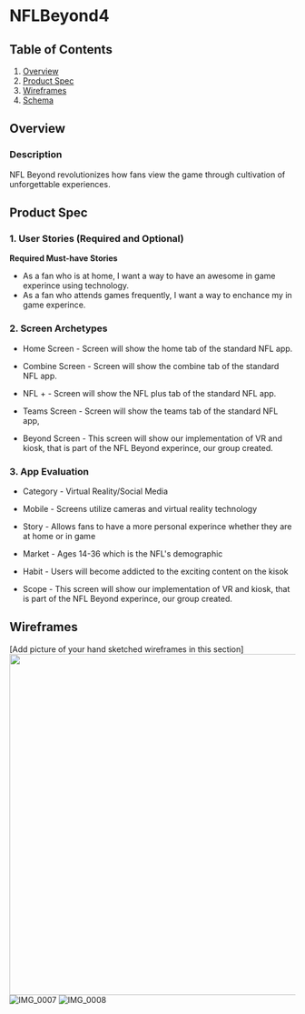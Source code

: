 # NFLBeyond4

## Table of Contents
1. [Overview](#Overview)
1. [Product Spec](#Product-Spec)
1. [Wireframes](#Wireframes)
2. [Schema](#Schema)

## Overview
### Description
NFL Beyond revolutionizes how fans view the game through cultivation of unforgettable experiences.
 

## Product Spec

### 1. User Stories (Required and Optional)

**Required Must-have Stories**

* As a fan who is at home, I want a way to have an awesome in game experince using technology. 
* As a fan who attends games frequently, I want a way to enchance my in game experince. 


### 2. Screen Archetypes

* Home Screen - Screen will show the home tab of the standard NFL app.
   
 * Combine Screen - Screen will show the combine tab of the standard NFL app.
 
* NFL + - Screen will show the NFL plus tab of the standard NFL app.
   
 * Teams Screen - Screen will show the teams tab of the standard NFL app,
 
* Beyond Screen - This screen will show our implementation of VR and kiosk, that is part of the NFL Beyond experince, our group created. 
   

### 3. App Evaluation 

* Category - Virtual Reality/Social Media 
   
 * Mobile - Screens utilize cameras and virtual reality technology
 
* Story - Allows fans to have a more personal experince whether they are at home or in game
   
 * Market - Ages 14-36 which is the NFL's demographic
 
* Habit - Users will become addicted to the exciting content on the kisok

* Scope - This screen will show our implementation of VR and kiosk, that is part of the NFL Beyond experince, our group created.

## Wireframes
[Add picture of your hand sketched wireframes in this section]
<img src="https://recordit.co/1obdLmjTMn.gif" width=600>
![IMG_0007](https://user-images.githubusercontent.com/81442472/224294118-43046506-4ddb-4cc1-9c91-f29f660dd88c.jpeg)
![IMG_0008](https://user-images.githubusercontent.com/81442472/224294315-176e85e1-994c-4004-b14d-1c7fff56617c.jpeg)

